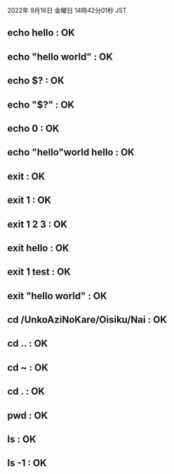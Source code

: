 2022年 9月16日 金曜日 14時42分01秒 JST
## echo hello : OK
## echo "hello world" : OK
## echo $? : OK
## echo "$?" : OK
## echo 0 : OK
## echo "hello"world hello : OK
## exit : OK
## exit 1 : OK
## exit 1 2 3 : OK
## exit hello : OK
## exit 1 test : OK
## exit "hello world" : OK
## cd /UnkoAziNoKare/Oisiku/Nai : OK
## cd .. : OK
## cd ~ : OK
## cd . : OK
## pwd : OK
## ls : OK
## ls -1 : OK
